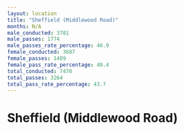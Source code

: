 ```yaml
---
layout: location
title: "Sheffield (Middlewood Road)"
months: N/A
male_conducted: 3781
male_passes: 1774
male_passes_rate_percentage: 46.9
female_conducted: 3687
female_passes: 1489
female_pass_rate_percentage: 40.4
total_conducted: 7470
total_passes: 3264
total_pass_rate_percentage: 43.7
---
```


# Sheffield (Middlewood Road)
